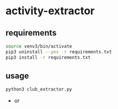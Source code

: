 # activity-extractor

## requirements

```bash
source venv3/bin/activate
pip3 uninstall --yes -r requirements.txt
pip3 install -r requirements.txt
```

## usage

```bash
python3 club_extractor.py
```

* or

```bash

```
